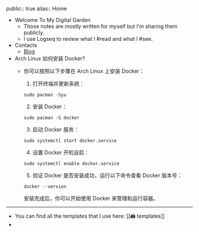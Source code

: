 public:: true
alias:: Home

- Welcome To My Digital Garden
	- Those notes are mostly written for myself but I'm sharing them publicly.
	- I use Logseq to review what I #read and what I #see.
- Contacts
	- [Blog](https://aetherhjf.com)
- Arch Linux 如何安装 Docker?
	- 你可以按照以下步骤在 Arch Linux 上安装 Docker：
	  
	  1. 打开终端并更新系统：
	  
	  ```
	  sudo pacman -Syu
	  ```
	  
	  2. 安装 Docker：
	  
	  ```
	  sudo pacman -S docker
	  ```
	  
	  3. 启动 Docker 服务：
	  
	  ```
	  sudo systemctl start docker.service
	  ```
	  
	  4. 设置 Docker 开机自启：
	  
	  ```
	  sudo systemctl enable docker.service
	  ```
	  
	  5. 验证 Docker 是否安装成功，运行以下命令查看 Docker 版本号：
	  
	  ```
	  docker --version
	  ```
	  
	  安装完成后，你可以开始使用 Docker 来管理和运行容器。
- ---
- You can find all the templates that I use here: [[🖨 templates]]
-